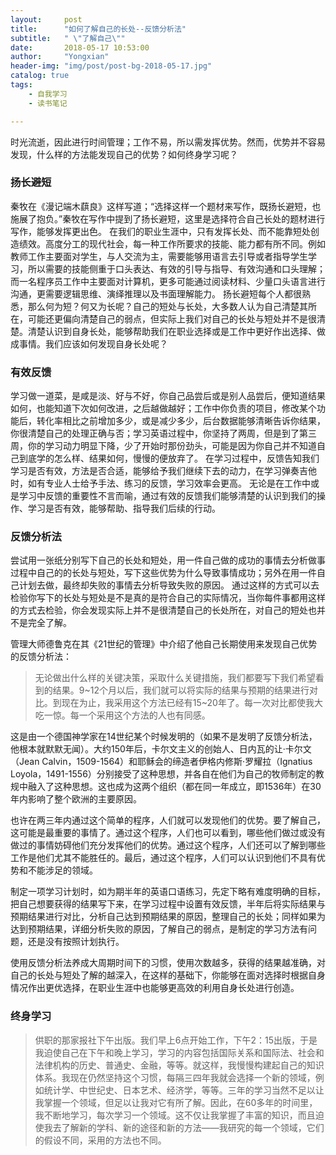 ```yaml
---
layout:     post
title:      "如何了解自己的长处--反馈分析法"
subtitle:   " \"了解自己\""
date:       2018-05-17 10:53:00
author:     "Yongxian"
header-img: "img/post/post-bg-2018-05-17.jpg"
catalog: true
tags:
    - 自我学习
    - 读书笔记

---
```


时光流逝，因此进行时间管理；工作不易，所以需发挥优势。然而，优势并不容易发现，什么样的方法能发现自己的优势？如何终身学习呢？

### 扬长避短
秦牧在《漫记端木蕻良》这样写道；“选择这样一个题材来写作，既扬长避短，也施展了抱负。”秦牧在写作中提到了扬长避短，这里是选择符合自己长处的题材进行写作，能够发挥更出色。
在我们的职业生涯中，只有发挥长处、而不能靠短处创造绩效。高度分工的现代社会，每一种工作所要求的技能、能力都有所不同。例如教师工作主要面对学生，与人交流为主，需要能够用语言去引导或者指导学生学习，所以需要的技能侧重于口头表达、有效的引导与指导、有效沟通和口头理解；而一名程序员工作中主要面对计算机，更多可能通过阅读材料、少量口头语言进行沟通，更需要逻辑思维、演绎推理以及书面理解能力。
扬长避短每个人都很熟悉，那么何为短？何又为长呢？自己的短处与长处，大多数人认为自己清楚其所在，可能还更偏向清楚自己的弱点，但实际上我们对自己的长处与短处并不是很清楚。清楚认识到自身长处，能够帮助我们在职业选择或是工作中更好作出选择、做成事情。我们应该如何发现自身长处呢？

### 有效反馈
学习做一道菜，是咸是淡、好与不好，你自己品尝后或是别人品尝后，便知道结果如何，也能知道下次如何改进，之后越做越好；工作中你负责的项目，修改某个功能后，转化率相比之前增加多少，或是减少多少，后台数据能够清晰告诉你结果，你很清楚自己的处理正确与否；学习英语过程中，你坚持了两周，但是到了第三周，你的学习动力明显下降，少了开始时那份劲头，可能是因为你自己并不知道自己到底学的怎么样、结果如何，慢慢的便放弃了。
在学习过程中，反馈告知我们学习是否有效，方法是否合适，能够给予我们继续下去的动力，在学习弹奏吉他时，如有专业人士给予手法、练习的反馈，学习效率会更高。
无论是在工作中或是学习中反馈的重要性不言而喻，通过有效的反馈我们能够清楚的认识到我们的操作、学习是否有效，能够帮助、指导我们后续的行动。

### 反馈分析法

尝试用一张纸分别写下自己的长处和短处，用一件自己做的成功的事情去分析做事过程中自己的的长处与短处，写下这些优势为什么导致事情成功；另外在用一件自己计划去做，最终却失败的事情去分析导致失败的原因。
通过这样的方式可以去检验你写下的长处与短处是不是真的是符合自己的实际情况，当你每件事都用这样的方式去检验，你会发现实际上并不是很清楚自己的长处所在，对自己的短处也并不是完全了解。

管理大师德鲁克在其《21世纪的管理》中介绍了他自己长期使用来发现自己优势的反馈分析法：
>无论做出什么样的关键决策，采取什么关键措施，我们都要写下我们希望看到的结果。9~12个月以后，我们就可以将实际的结果与预期的结果进行对比。到现在为止，我采用这个方法已经有15~20年了。每一次对比都使我大吃一惊。每一个采用这个方法的人也有同感。

这是由一个德国神学家在14世纪某个时候发明的（如果不是发明了反馈分析法，他根本就默默无闻）。大约150年后，卡尔文主义的创始人、日内瓦的让·卡尔文（Jean Calvin，1509-1564）和耶稣会的缔造者伊格内修斯·罗耀拉（Ignatius Loyola，1491-1556）分别接受了这种思想，并各自在他们为自己的牧师制定的教规中融入了这种思想。这也成为这两个组织（都在同一年成立，即1536年）在30年内影响了整个欧洲的主要原因。

也许在两三年内通过这个简单的程序，人们就可以发现他们的优势。要了解自己，这可能是最重要的事情了。通过这个程序，人们也可以看到，哪些他们做过或没有做过的事情妨碍他们充分发挥他们的优势。通过这个程序，人们还可以了解到哪些工作是他们尤其不能胜任的。最后，通过这个程序，人们可以认识到他们不具有优势和不能涉足的领域。

制定一项学习计划时，如为期半年的英语口语练习，先定下略有难度明确的目标，把自己想要获得的结果写下来，在学习过程中设置有效反馈，半年后将实际结果与预期结果进行对比，分析自己达到预期结果的原因，整理自己的长处；同样如果为达到预期结果，详细分析失败的原因，了解自己的弱点，是制定的学习方法有问题，还是没有按照计划执行。

使用反馈分析法养成大周期时间下的习惯，使用次数越多，获得的结果越准确，对自己的长处与短处了解的越深入，在这样的基础下，你能够在面对选择时根据自身情况作出更优选择，在职业生涯中也能够更高效的利用自身长处进行创造。

### 终身学习

>供职的那家报社下午出版。我们早上6点开始工作，下午2：15出版，于是我迫使自己在下午和晚上学习，学习的内容包括国际关系和国际法、社会和法律机构的历史、普通史、金融，等等。就这样，我慢慢构建起自己的知识体系。我现在仍然坚持这个习惯，每隔三四年我就会选择一个新的领域，例如统计学、中世纪史、日本艺术、经济学，等等。三年的学习当然不足以让我掌握一个领域，但足以让我对它有所了解。因此，在60多年的时间里，我不断地学习，每次学习一个领域。这不仅让我掌握了丰富的知识，而且迫使我去了解新的学科、新的途径和新的方法——我研究的每一个领域，它们的假设不同，采用的方法也不同。









